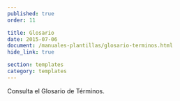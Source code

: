 ```yaml
---
published: true
order: 11

title: Glosario
date: 2015-07-06
document: /manuales-plantillas/glosario-terminos.html
hide_link: true

section: templates
category: templates
---
```


Consulta el Glosario de Términos.
